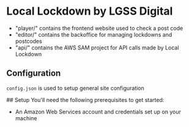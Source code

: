 # Local Lockdown by LGSS Digital

* "player/" contains the frontend website used to check a post code
* "editor/" contains the backoffice for managing lockdowns and postcodes
* "api/" contains the AWS SAM project for API calls made by Local Lockdown

## Configuration

`config.json` is used to setup general site configuration

## Setup
You'll need the following prerequisites to get started:

* An Amazon Web Services account and credentials set up on your machine
